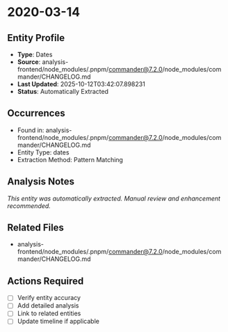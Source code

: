 # 2020-03-14

## Entity Profile
- **Type**: Dates
- **Source**: analysis-frontend/node_modules/.pnpm/commander@7.2.0/node_modules/commander/CHANGELOG.md
- **Last Updated**: 2025-10-12T03:42:07.898231
- **Status**: Automatically Extracted

## Occurrences
- Found in: analysis-frontend/node_modules/.pnpm/commander@7.2.0/node_modules/commander/CHANGELOG.md
- Entity Type: dates
- Extraction Method: Pattern Matching

## Analysis Notes
*This entity was automatically extracted. Manual review and enhancement recommended.*

## Related Files
- analysis-frontend/node_modules/.pnpm/commander@7.2.0/node_modules/commander/CHANGELOG.md

## Actions Required
- [ ] Verify entity accuracy
- [ ] Add detailed analysis
- [ ] Link to related entities
- [ ] Update timeline if applicable
